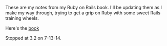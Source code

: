 These are my notes from my Ruby on Rails book.  I'll be updating them as I make my way through, trying to get a grip on Ruby with some sweet Rails training wheels.

Here's the [book](http://www.railstutorial.org/book/beginning)

Stopped at 3.2 on 7-13-14.